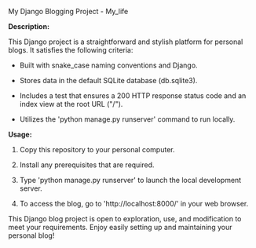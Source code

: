 My Django Blogging Project - My_life

**Description:**



This Django project is a straightforward and stylish platform for personal blogs. It satisfies the following criteria:



- Built with snake_case naming conventions and Django.

- Stores data in the default SQLite database (db.sqlite3).

- Includes a test that ensures a 200 HTTP response status code and an index view at the root URL ("/").

- Utilizes the 'python manage.py runserver' command to run locally.



**Usage:**



1. Copy this repository to your personal computer.

2. Install any prerequisites that are required.

3. Type 'python manage.py runserver' to launch the local development server.

4. To access the blog, go to 'http://localhost:8000/' in your web browser.



This Django blog project is open to exploration, use, and modification to meet your requirements. Enjoy easily setting up and maintaining your personal blog!




